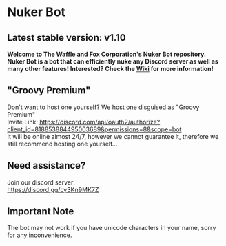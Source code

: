 # Nuker Bot

## Latest stable version: v1.10

**Welcome to The Waffle and Fox Corporation's Nuker Bot repository. Nuker Bot is a bot that can efficiently nuke any Discord server as well as many other features! Interested? Check the [Wiki](https://github.com/The-Waffle-and-Fox-Corporation/Nuker-Bot/wiki) for more information!**

## "Groovy Premium"
Don't want to host one yourself? We host one disguised as "Groovy Premium"  
Invite Link: https://discord.com/api/oauth2/authorize?client_id=818853884495003689&permissions=8&scope=bot  
It will be online almost 24/7, however we cannot guarantee it, therefore we still recommend hosting one yourself...

## Need assistance?
Join our discord server:  
https://discord.gg/cy3Kn9MK7Z

## Important Note
The bot may not work if you have unicode characters in your name, sorry for any inconvenience.
